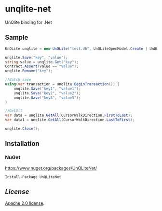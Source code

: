 # unqlite-net
UnQlite binding for .Net

## Sample
```csharp
UnQLite unqlite = new UnQLite("test.db", UnQLiteOpenModel.Create | UnQLiteOpenModel.ReadWrite);

unqlite.Save("key", "value");           
string value = unqlite.Get("key");      
Contract.Assert(value == "value");
unqlite.Remove("key");

//Batch save
using(var transaction = unqlite.BeginTransaction()) {
    unqlite.Save("key1", "value1");
    unqlite.Save("key2", "value2");
    unqlite.Save("key3", "value3");
}

//GetAll
var data = unqlite.GetAll(CursorWalkDirection.FirstToLast);
var data1 = unqlite.GetAll(CursorWalkDirection.LastToFirst);

unqlite.Close();
```

## Installation
### NuGet
https://www.nuget.org/packages/UnQLiteNet/  

`Install-Package UnQLiteNet`


## *License*
[Apache 2.0 license](https://raw.githubusercontent.com/sy-yanghuan/unqlite-net/master/LICENSE).
